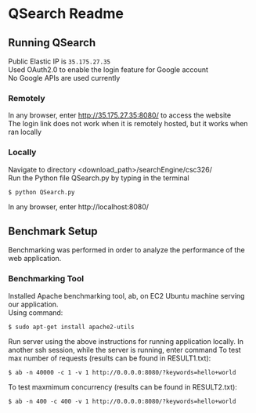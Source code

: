 QSearch Readme
====================

Running QSearch
-----------------------------

Public Elastic IP is ``35.175.27.35`` <br/>
Used OAuth2.0 to enable the login feature for Google account <br/>
No Google APIs are used currently <br/>

### Remotely

In any browser, enter http://35.175.27.35:8080/ to access the website <br/>
The login link does not work when it is remotely hosted, but it works when ran locally <br/>

### Locally

Navigate to directory <download_path>/searchEngine/csc326/ <br/>
Run the Python file QSearch.py by typing in the terminal <br/>

```
$ python QSearch.py
```
In any browser, enter http://localhost:8080/ <br/>

Benchmark Setup
-----------------------------

Benchmarking was performed in order to analyze the performance of the web application. <br/>

### Benchmarking Tool

Installed Apache benchmarking tool, ab, on EC2 Ubuntu machine serving our application. <br/>
Using command: <br/>

```
$ sudo apt-get install apache2-utils
```

Run server using the above instructions for running application locally.
In another ssh session, while the server is running, enter command
To test max number of requests (results can be found in RESULT1.txt):

```
$ ab -n 40000 -c 1 -v 1 http://0.0.0.0:8080/?keywords=hello+world
```

To test maxmimum concurrency (results can be found in RESULT2.txt):
```
$ ab -n 400 -c 400 -v 1 http://0.0.0.0:8080/?keywords=hello+world
```
